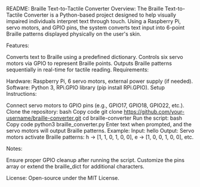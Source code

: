 README: Braille Text-to-Tactile Converter
Overview:
The Braille Text-to-Tactile Converter is a Python-based project designed to help visually impaired individuals interpret text through touch. Using a Raspberry Pi, servo motors, and GPIO pins, the system converts text input into 6-point Braille patterns displayed physically on the user's skin.

Features:

Converts text to Braille using a predefined dictionary.
Controls six servo motors via GPIO to represent Braille points.
Outputs Braille patterns sequentially in real-time for tactile reading.
Requirements:

Hardware: Raspberry Pi, 6 servo motors, external power supply (if needed).
Software: Python 3, RPi.GPIO library (pip install RPi.GPIO).
Setup Instructions:

Connect servo motors to GPIO pins (e.g., GPIO17, GPIO18, GPIO22, etc.).
Clone the repository:
bash
Copy code
git clone https://github.com/your-username/braille-converter.git
cd braille-converter
Run the script:
bash
Copy code
python3 braille_converter.py
Enter text when prompted, and the servo motors will output Braille patterns.
Example:
Input: hello
Output: Servo motors activate Braille patterns:
h -> [1, 1, 0, 1, 0, 0], e -> [1, 0, 0, 1, 0, 0], etc.

Notes:

Ensure proper GPIO cleanup after running the script.
Customize the pins array or extend the braille_dict for additional characters.


License:
Open-source under the MIT License.


